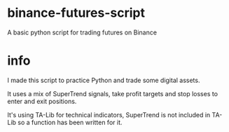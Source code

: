 # binance-futures-script
A basic python script for trading futures on Binance

# info
I made this script to practice Python and trade some digital assets. 

It uses a mix of SuperTrend signals, take profit targets and stop losses to enter and exit positions.

It's using TA-Lib for technical indicators, SuperTrend is not included in TA-Lib so a function has been written for it.


